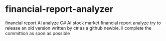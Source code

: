 # financial-report-analyzer
financial report AI analyze C#
AI stock market financial report analyze
try to release an old version written by c# as a github newbie. 
il complete the committion as soon as possible
